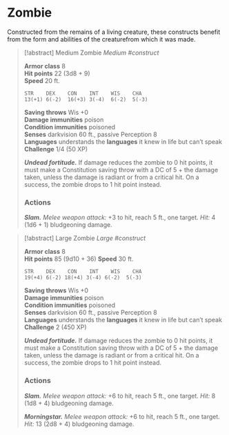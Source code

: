 

# Zombie
Constructed from the remains of a living creature, these constructs benefit from the form and abilities of the creaturefrom which it was made.

>[!abstract] Medium Zombie
>	_Medium #construct_
>
> **Armor class** 8  
> **Hit points** 22 (3d8 + 9)  
> **Speed** 20 ft.
>```
>STR    DEX    CON    INT    WIS    CHA
>13(+1) 6(-2)  16(+3) 3(-4)  6(-2)  5(-3)
>```
>**Saving throws** Wis +0  
>**Damage immunities** poison  
>**Condition immunities** poisoned  
>**Senses** darkvision 60 ft., passive Perception 8  
>**Languages** understands the **languages** it knew in life but can’t speak 
>**Challenge** 1/4 (50 XP)
>
>**_Undead fortitude._** If damage reduces the zombie to 0 hit points, it must make a Constitution saving throw with a DC of 5 + the damage taken, unless the damage is radiant or from a critical hit. On a success, the zombie drops to 1 hit point instead.
>
> ### Actions
> **_Slam._** _Melee weapon attack:_ +3 to hit, reach 5 ft., one target. _Hit:_ 4 (1d6 + 1) bludgeoning damage.

>[!abstract] Large Zombie
>	_Large #construct_
>
> **Armor class** 8  
> **Hit points** 85 (9d10 + 36) 
> **Speed** 30 ft.
>```
>STR    DEX    CON    INT    WIS    CHA
>19(+4) 6(-2) 18(+4) 3(-4) 6(-2)  5(-3)
>```
>**Saving throws** Wis +0  
>**Damage immunities** poison  
>**Condition immunities** poisoned  
>**Senses** darkvision 60 ft., passive Perception 8  
>**Languages** understands the **languages** it knew in life but can’t speak 
>**Challenge** 2 (450 XP)
>
>**_Undead fortitude._** If damage reduces the zombie to 0 hit points, it must make a Constitution saving throw with a DC of 5 + the damage taken, unless the damage is radiant or from a critical hit. On a success, the zombie drops to 1 hit point instead.
>
> ### Actions
> **_Slam._** _Melee weapon attack:_ +6 to hit, reach 5 ft., one target. _Hit:_ 8 (1d8 + 4) bludgeoning damage.
> 
> **_Morningstar._** _Melee weapon attack:_ +6 to hit, reach 5 ft., one target. _Hit:_ 13 (2d8 + 4) bludgeoning damage.


